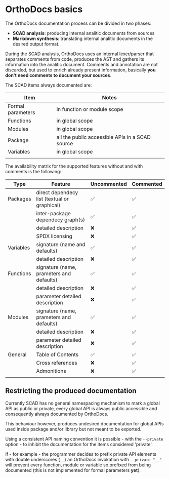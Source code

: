 # OrthoDocs basics

The OrthoDocs documentation process can be divided in two phases:

- **SCAD analysis**: producing internal analitic documents from sources
- **Markdown synthesis**: translating internal analitic documents in the desired output format.

During the SCAD analysis, OrthoDocs uses an internal lexer/parser that separates comments from code, produces the AST and gathers its information into the analitic document. Comments and annotation are not discarded, but used to enrich already present information, basically **you don't need comments to document your sources**.

The SCAD items always documented are:

| Item              | Notes                                             |
| ----------------- | ------------------------------------------------- |
| Formal parameters | in function or module scope                       |
| Functions         | in global scope                                   |
| Modules           | in global scope                                   |
| Package           | all the public accessible APIs in a SCAD source   |
| Variables         | in global scope                                   |
|                   |                                                   |

The availability matrix for the supported features without and with comments is the following:

| Type      | Feature                                       | Uncommented   | Commented |
| ---       | ---                                           | ---           | ---       |
| Packages  | direct dependecy list (textual or graphical)  | ✅            | ✅        |
|           | inter-package dependecy graph(s)              | ✅            | ✅        |
|           | detailed description                          | ❌            | ✅        |
|           | SPDX licensing                                | ❌            | ✅        |
| Variables | signature (name and defaults)                 | ✅            | ✅        |
|           | detailed description                          | ❌            | ✅        |
| Functions | signature (name, prameters and defaults)      | ✅            | ✅        |
|           | detailed description                          | ❌            | ✅        |
|           | parameter detailed description                | ❌            | ✅        |
| Modules   | signature (name, prameters and defaults)      | ✅            | ✅        |
|           | detailed description                          | ❌            | ✅        |
|           | parameter detailed description                | ❌            | ✅        |
| General   | Table of Contents                             | ✅            | ✅        |
|           | Cross references                              | ❌            | ✅        |
|           | Admonitions                                   | ❌            | ✅        |
|           |                                               |               |           |

## Restricting the produced documentation

Currently SCAD has no general namespacing mechanism to mark a global API as public or private, every global API is always public accessible and consequently always documented by OrthoDocs.

This behaviour however, produces undesired documentation for global APIs used inside package and/or library but not meant to be exported.

Using a consistent API naming convention it is possible - with the `--private` option - to inhibit the documentation for the items considered 'private'.

If - for example - the programmer decides to prefix private API elements with double underscores (`__`) an OrthoDocs invokation with `--private "__"` will prevent every function, module or variable so prefixed from being documented (this is not implemented for formal parameters __yet__).
